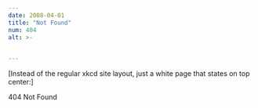 ```yaml
---
date: 2008-04-01
title: "Not Found"
num: 404
alt: >-
  

---
```

[Instead of the regular xkcd site layout, just a white page that states on top center:]

404 Not Found
